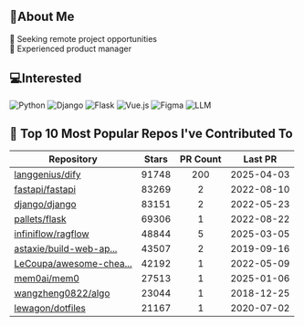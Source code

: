 ## 💫About Me 
👯 Seeking remote project opportunities   
🌱 Experienced product manager

## 💻Interested
![Python](https://img.shields.io/badge/python-3670A0?style=for-the-badge&logo=python&logoColor=ffdd54) ![Django](https://img.shields.io/badge/django-%23092E20.svg?style=for-the-badge&logo=django&logoColor=white) ![Flask](https://img.shields.io/badge/flask-%23000.svg?style=for-the-badge&logo=flask&logoColor=white) ![Vue.js](https://img.shields.io/badge/vuejs-%2335495e.svg?style=for-the-badge&logo=vuedotjs&logoColor=%234FC08D)  ![Figma](https://img.shields.io/badge/figma-%23F24E1E.svg?style=for-the-badge&logo=figma&logoColor=white) ![LLM](https://img.shields.io/badge/LLM-%23412991.svg?style=for-the-badge&logo=openai&logoColor=white)

## 🌟 Top 10 Most Popular Repos I've Contributed To

| Repository | Stars | PR Count | Last PR |
|-----|:---:|:---:|:---:|
| [langgenius/dify](https://github.com/langgenius/dify) | 91748 | 200 | 2025-04-03 |
| [fastapi/fastapi](https://github.com/fastapi/fastapi) | 83269 | 2 | 2022-08-10 |
| [django/django](https://github.com/django/django) | 83151 | 2 | 2022-05-23 |
| [pallets/flask](https://github.com/pallets/flask) | 69306 | 1 | 2022-08-22 |
| [infiniflow/ragflow](https://github.com/infiniflow/ragflow) | 48844 | 5 | 2025-03-05 |
| [astaxie/build-web-ap...](https://github.com/astaxie/build-web-application-with-golang) | 43507 | 2 | 2019-09-16 |
| [LeCoupa/awesome-chea...](https://github.com/LeCoupa/awesome-cheatsheets) | 42192 | 1 | 2022-05-09 |
| [mem0ai/mem0](https://github.com/mem0ai/mem0) | 27513 | 1 | 2025-01-06 |
| [wangzheng0822/algo](https://github.com/wangzheng0822/algo) | 23044 | 1 | 2018-12-25 |
| [lewagon/dotfiles](https://github.com/lewagon/dotfiles) | 21167 | 1 | 2020-07-02 |


